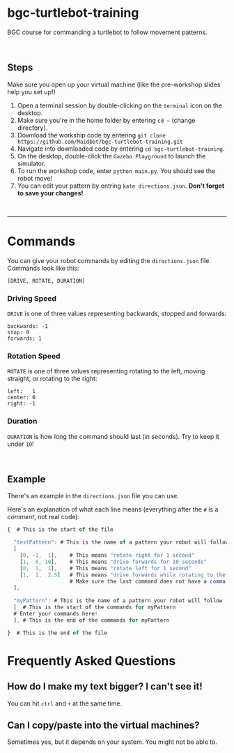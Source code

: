 # bgc-turtlebot-training
BGC course for commanding a turtlebot to follow movement patterns.

<br />

## Steps
Make sure you open up your virtual machine (like the pre-workshop slides help you set up!)

1. Open a terminal session by double-clicking on the `terminal` icon on the desktop.
1. Make sure you're in the home folder by entering `cd ~` (change directory).
1. Download the workship code by entering `git clone https://github.com/Maidbot/bgc-turtlebot-training.git`
1. Navigate into downloaded code by entering `cd bgc-turtlebot-training`.
1. On the desktop, double-click the `Gazebo Playground` to launch the simulator.
1. To run the workshop code, enter `python main.py`. You should see the robot move!
1. You can edit your pattern by entring `kate directions.json`. **Don't forget to save your changes!**  
<br/>

-------------
# Commands
You can give your robot commands by editing the `directions.json` file. Commands look like this:

```
[DRIVE, ROTATE, DURATION]
```

### Driving Speed
`DRIVE` is one of three values representing backwards, stopped and forwards:

```
backwards: -1
stop: 0
forwards: 1
```

### Rotation Speed
`ROTATE` is one of three values representing rotating to the left, moving straight, or rotating to the right:
```
left:   1
center: 0
right: -1
```

### Duration
`DURATION` is how long the command should last (in seconds). Try to keep it under `10`!

<br/>

## Example 
There's an example in the `directions.json` file you can use. 

Here's an explanation of what each line means (everything after the `#` is a _comment_, not real code):

```js
{  # This is the start of the file

  "testPattern": # This is the name of a pattern your robot will follow
  [ 
    [0, -1,  1],    # This means "rotate right for 1 second"
    [1,  0, 10],    # This means "drive forwards for 10 seconds"
    [0,  1,  1],    # This means "rotate left for 1 second"
    [1,  1,  2.5]   # This means "drive forwards while rotating to the left for 2.5 seconds"
                    # Make sure the last command does not have a comma (",") at the end! 
  ], 
  
  "myPattern": # This is the name of a pattern your robot will follow
  [  # This is the start of the commands for myPattern
  # Enter your commands here!
  ], # This is the end of the commands for myPattern

}  # This is the end of the file
```

# Frequently Asked Questions

## How do I make my text bigger? I can't see it!
You can hit `ctrl` and `+` at the same time.

## Can I copy/paste into the virtual machines?
Sometimes yes, but it depends on your system. You might not be able to.
